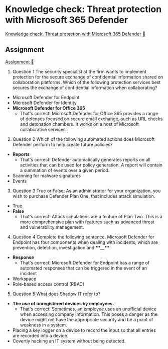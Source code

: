 # Knowledge check: Threat protection with Microsoft 365 Defender

[Knowledge check: Threat protection with Microsoft 365 Defender 🔗](https://www.coursera.org/learn/microsoft-sc-900-exam-preparation-and-practice/assignment-submission/zAtF3/knowledge-check-threat-protection-with-microsoft-365-defender)

## Assignment

[Assignment 🔗](https://www.coursera.org/learn/microsoft-sc-900-exam-preparation-and-practice/assignment-submission/zAtF3/knowledge-check-threat-protection-with-microsoft-365-defender/attempt)

1.  Question 1
    The security specialist at the firm wants to implement protection for the secure exchange of confidential information shared on collaboration platforms. Which of the following protection services best secures the exchange of confidential information when collaborating?

- Microsoft Defender for Endpoint
- Microsoft Defender for Identity
- **Microsoft Defender for Office 365**
  - That's correct! Microsoft Defender for Office 365 provides a range of defenses focused on secure email exchange, such as URL checks and detonation chambers. It works on a host of Microsoft collaborative services.

2. Question 2
   Which of the following automated actions does Microsoft Defender perform to help create future policies?

- **Reports**
  - That's correct! Defender automatically generates reports on all activities that can be used for policy generation. A report will contain a summation of events over a given period.
- Scanning for malware signatures
- Events

3. Question 3
   True or False: As an administrator for your organization, you wish to purchase Defender Plan One, that includes attack simulation.

- True
- **False**
  - That's correct! Attack simulations are a feature of Plan Two. This is a more comprehensive plan with features such as advanced threat and vulnerability management.

4. Question 4
   Complete the following sentence. Microsoft Defender for Endpoint has four components when dealing with incidents, which are prevention, detection, investigation and **\*\***\_\_**\*\***.

- **Response**
  - That's correct! Microsoft Defender for Endpoint has a range of automated responses that can be triggered in the event of an incident
- Workspace
- Role-based access control (RBAC)

5. Question 5
   What does Shadow IT refer to?

- **The use of unregistered devices by employees.**
  - That's correct! Sometimes, an employee uses an unofficial device when accessing company information. This poses a danger as the device might not have the appropriate security and be a point of weakness in a system.
- Placing a key logger on a device to record the input so that all entries are recorded into a device.
- Covertly hacking an IT system without being detected.
